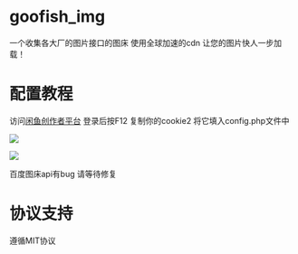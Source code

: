 # goofish_img

一个收集各大厂的图片接口的图床 使用全球加速的cdn 让您的图片快人一步加载！

# 配置教程

访问[闲鱼创作者平台](https://author.goofish.com/#/) 登录后按F12 复制你的cookie2 将它填入config.php文件中

![](https://img.alicdn.com/imgextra/i2/O1CN015YpcTz1kxYPUeuu7H_!!2215879134750-2-fleamarket.png)

![](https://img.alicdn.com/imgextra/i2/O1CN01WTrqLZ1kxYPVvoWys_!!2215879134750-2-fleamarket.png)

百度图床api有bug 请等待修复

# 协议支持

遵循MIT协议

